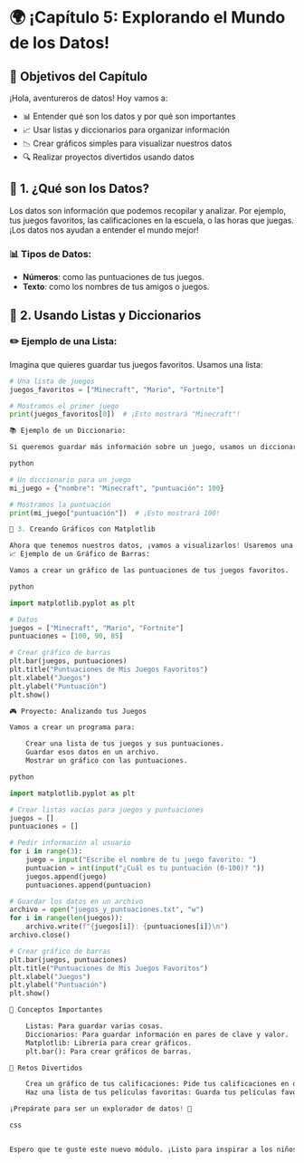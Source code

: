 # 🌍 ¡Capítulo 5: Explorando el Mundo de los Datos!

## 🎯 Objetivos del Capítulo
¡Hola, aventureros de datos! Hoy vamos a:
- 📊 Entender qué son los datos y por qué son importantes
- 📈 Usar listas y diccionarios para organizar información
- 📉 Crear gráficos simples para visualizar nuestros datos
- 🔍 Realizar proyectos divertidos usando datos

## 📖 1. ¿Qué son los Datos?

Los datos son información que podemos recopilar y analizar. Por ejemplo, tus juegos favoritos, las calificaciones en la escuela, o las horas que juegas. ¡Los datos nos ayudan a entender el mundo mejor!

### 📊 Tipos de Datos:
- **Números**: como las puntuaciones de tus juegos.
- **Texto**: como los nombres de tus amigos o juegos.

## 📖 2. Usando Listas y Diccionarios

### ✏️ Ejemplo de una Lista:
Imagina que quieres guardar tus juegos favoritos. Usamos una lista:

```python
# Una lista de juegos
juegos_favoritos = ["Minecraft", "Mario", "Fortnite"]

# Mostramos el primer juego
print(juegos_favoritos[0])  # ¡Esto mostrará "Minecraft"!

📚 Ejemplo de un Diccionario:

Si queremos guardar más información sobre un juego, usamos un diccionario:

python

# Un diccionario para un juego
mi_juego = {"nombre": "Minecraft", "puntuación": 100}

# Mostramos la puntuación
print(mi_juego["puntuación"])  # ¡Esto mostrará 100!

📖 3. Creando Gráficos con Matplotlib

Ahora que tenemos nuestros datos, ¡vamos a visualizarlos! Usaremos una librería llamada Matplotlib.
📈 Ejemplo de un Gráfico de Barras:

Vamos a crear un gráfico de las puntuaciones de tus juegos favoritos.

python

import matplotlib.pyplot as plt

# Datos
juegos = ["Minecraft", "Mario", "Fortnite"]
puntuaciones = [100, 90, 85]

# Crear gráfico de barras
plt.bar(juegos, puntuaciones)
plt.title("Puntuaciones de Mis Juegos Favoritos")
plt.xlabel("Juegos")
plt.ylabel("Puntuación")
plt.show()

🎮 Proyecto: Analizando tus Juegos

Vamos a crear un programa para:

    Crear una lista de tus juegos y sus puntuaciones.
    Guardar esos datos en un archivo.
    Mostrar un gráfico con las puntuaciones.

python

import matplotlib.pyplot as plt

# Crear listas vacías para juegos y puntuaciones
juegos = []
puntuaciones = []

# Pedir información al usuario
for i in range(3):
    juego = input("Escribe el nombre de tu juego favorito: ")
    puntuacion = int(input("¿Cuál es tu puntuación (0-100)? "))
    juegos.append(juego)
    puntuaciones.append(puntuacion)

# Guardar los datos en un archivo
archivo = open("juegos_y_puntuaciones.txt", "w")
for i in range(len(juegos)):
    archivo.write(f"{juegos[i]}: {puntuaciones[i]}\n")
archivo.close()

# Crear gráfico de barras
plt.bar(juegos, puntuaciones)
plt.title("Puntuaciones de Mis Juegos Favoritos")
plt.xlabel("Juegos")
plt.ylabel("Puntuación")
plt.show()

📝 Conceptos Importantes

    Listas: Para guardar varias cosas.
    Diccionarios: Para guardar información en pares de clave y valor.
    Matplotlib: Librería para crear gráficos.
    plt.bar(): Para crear gráficos de barras.

🎉 Retos Divertidos

    Crea un gráfico de tus calificaciones: Pide tus calificaciones en diferentes materias y visualízalas en un gráfico.
    Haz una lista de tus películas favoritas: Guarda tus películas favoritas y sus calificaciones en un archivo y crea un gráfico.

¡Prepárate para ser un explorador de datos! 🚀

css


Espero que te guste este nuevo módulo. ¡Listo para inspirar a los niños a aprender sobre datos!

